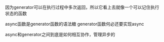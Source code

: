 因为generator可以在执行过程中多次返回，所以它看上去就像一个可以记住执行状态的函数

async函数是generator函数的语法糖
generator函数何必还要实现async

async和generator之间到底是如何相互协作，管理异步的

